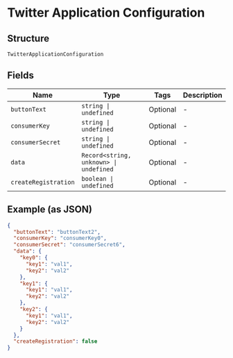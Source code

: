 
# Twitter Application Configuration

## Structure

`TwitterApplicationConfiguration`

## Fields

| Name | Type | Tags | Description |
|  --- | --- | --- | --- |
| `buttonText` | `string \| undefined` | Optional | - |
| `consumerKey` | `string \| undefined` | Optional | - |
| `consumerSecret` | `string \| undefined` | Optional | - |
| `data` | `Record<string, unknown> \| undefined` | Optional | - |
| `createRegistration` | `boolean \| undefined` | Optional | - |

## Example (as JSON)

```json
{
  "buttonText": "buttonText2",
  "consumerKey": "consumerKey0",
  "consumerSecret": "consumerSecret6",
  "data": {
    "key0": {
      "key1": "val1",
      "key2": "val2"
    },
    "key1": {
      "key1": "val1",
      "key2": "val2"
    },
    "key2": {
      "key1": "val1",
      "key2": "val2"
    }
  },
  "createRegistration": false
}
```

